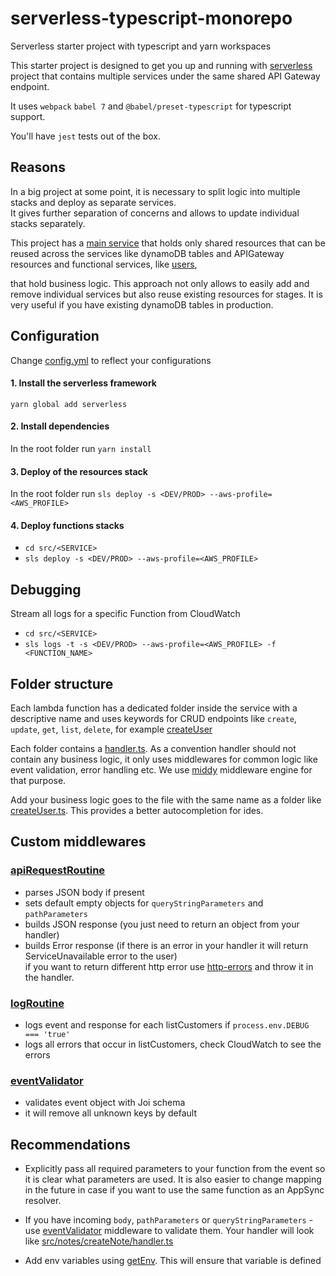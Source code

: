 # serverless-typescript-monorepo
Serverless starter project with typescript and yarn workspaces

This starter project is designed to get you up and running with [serverless](https://serverless.com/) project 
that contains multiple services under the same shared API Gateway endpoint.

It uses `webpack` `babel 7` and `@babel/preset-typescript` for typescript support.

You'll have `jest` tests out of the box.

## Reasons
In a big project at some point, it is necessary to split logic into multiple stacks and deploy as separate services.  
It gives further separation of concerns and allows to update individual stacks separately.   

This project has a [main service](serverless.yml) that holds only shared resources that can be reused across the services
like dynamoDB tables and APIGateway resources and functional services, like [users](src/users/serverless.yml),


that hold business logic. This approach not only allows to easily add and remove individual services but also
reuse existing resources for stages. It is very useful if you have existing dynamoDB tables in production.

## Configuration
Change [config.yml](config.yml) to reflect your configurations

#### 1. Install the serverless framework
`yarn global add serverless`

#### 2. Install dependencies

In the root folder run `yarn install` 

#### 3. Deploy of the resources stack

In the root folder run `sls deploy -s <DEV/PROD> --aws-profile=<AWS_PROFILE>`

#### 4. Deploy functions stacks

- `cd src/<SERVICE>`
- `sls deploy -s <DEV/PROD> --aws-profile=<AWS_PROFILE>`

## Debugging

Stream all logs for a specific Function from CloudWatch 

 - `cd src/<SERVICE>`
 - `sls logs -t -s <DEV/PROD> --aws-profile=<AWS_PROFILE> -f <FUNCTION_NAME>`
 
## Folder structure

Each lambda function has a dedicated folder inside the service with a descriptive name and uses keywords for 
CRUD endpoints like `create`, `update`, `get`, `list`, `delete`, for example [createUser](src/users/createUser)
 
Each folder contains a [handler.ts](src/users/createUser). As a convention handler should not contain any business logic, 
it only uses middlewares for common logic like event validation, error handling etc. 
We use [middy](https://github.com/middyjs/middy) middleware engine for that purpose.

Add your business logic goes to the file with the same name as a folder like 
[createUser.ts](src/users/createUser/createUser.ts). This provides a better autocompletion for ides.

## Custom middlewares

### [apiRequestRoutine](src/lib/middlewares/apiRequestRoutine.ts)

- parses JSON body if present
- sets default empty objects for `queryStringParameters` and `pathParameters`
- builds JSON response (you just need to return an object from your handler)
- builds Error response (if there is an error in your handler it will return ServiceUnavailable error to the user)    
if you want to return different http error use [http-errors](https://www.npmjs.com/package/http-errors) and throw it in the handler.

### [logRoutine](src/lib/middlewares/logRoutine.ts)

- logs event and response for each listCustomers if `process.env.DEBUG === 'true'`
- logs all errors that occur in listCustomers, check CloudWatch to see the errors

### [eventValidator](src/lib/middlewares/eventValidator.ts)

- validates event object with Joi schema
- it will remove all unknown keys by default

## Recommendations

- Explicitly pass all required parameters to your function from the event so it is clear what parameters are used. 
It is also easier to change mapping in the future in case if you want to use the same function as an AppSync resolver.

- If you have incoming `body`, `pathParameters` or `queryStringParameters` - use [eventValidator](src/common/middlewares/eventValidator.ts) 
middleware to validate them. Your handler will look like [src/notes/createNote/handler.ts](src/notes/createNote/handler.ts)

- Add env variables using [getEnv](src/lib/validation.ts). This will ensure that variable is defined
